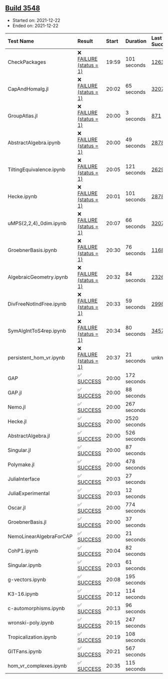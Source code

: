 ## [Build 3548](https://oscarci.mathematik.uni-kl.de/job/oscar-stable/3548/)

* Started on: 2021-12-22
* Ended on: 2021-12-22

| Test Name    | Result | Start | Duration | Last Success | First Failure |
|:-------------|:-------|:------|:---------|:-------------|:--------------|
| CheckPackages | ❌ [FAILURE (status = 1)](https://oscarci.mathematik.uni-kl.de/job/oscar-stable/3548/artifact/logs/build-3548/CheckPackages.log) | 19:59 | 101 seconds | [1263](https://oscarci.mathematik.uni-kl.de/job/oscar-stable/1263/) | [1264](https://oscarci.mathematik.uni-kl.de/job/oscar-stable/1264/) |
| CapAndHomalg.jl | ❌ [FAILURE (status = 1)](https://oscarci.mathematik.uni-kl.de/job/oscar-stable/3548/artifact/logs/build-3548/CapAndHomalg.jl.log) | 20:02 | 65 seconds | [3207](https://oscarci.mathematik.uni-kl.de/job/oscar-stable/3207/) | [3208](https://oscarci.mathematik.uni-kl.de/job/oscar-stable/3208/) |
| GroupAtlas.jl | ❌ [FAILURE (status = 1)](https://oscarci.mathematik.uni-kl.de/job/oscar-stable/3548/artifact/logs/build-3548/GroupAtlas.jl.log) | 20:00 | 3 seconds | [871](https://oscarci.mathematik.uni-kl.de/job/oscar-stable/871/) | [872](https://oscarci.mathematik.uni-kl.de/job/oscar-stable/872/) |
| AbstractAlgebra.ipynb | ❌ [FAILURE (status = 1)](https://oscarci.mathematik.uni-kl.de/job/oscar-stable/3548/artifact/logs/build-3548/AbstractAlgebra.ipynb.log) | 20:00 | 49 seconds | [2878](https://oscarci.mathematik.uni-kl.de/job/oscar-stable/2878/) | [2879](https://oscarci.mathematik.uni-kl.de/job/oscar-stable/2879/) |
| TiltingEquivalence.ipynb | ❌ [FAILURE (status = 1)](https://oscarci.mathematik.uni-kl.de/job/oscar-stable/3548/artifact/logs/build-3548/TiltingEquivalence.ipynb.log) | 20:05 | 121 seconds | [2629](https://oscarci.mathematik.uni-kl.de/job/oscar-stable/2629/) | [2630](https://oscarci.mathematik.uni-kl.de/job/oscar-stable/2630/) |
| Hecke.ipynb | ❌ [FAILURE (status = 1)](https://oscarci.mathematik.uni-kl.de/job/oscar-stable/3548/artifact/logs/build-3548/Hecke.ipynb.log) | 20:01 | 101 seconds | [2878](https://oscarci.mathematik.uni-kl.de/job/oscar-stable/2878/) | [2879](https://oscarci.mathematik.uni-kl.de/job/oscar-stable/2879/) |
| uMPS(2,2,4)_0dim.ipynb | ❌ [FAILURE (status = 1)](https://oscarci.mathematik.uni-kl.de/job/oscar-stable/3548/artifact/logs/build-3548/uMPS-2-2-4-_0dim.ipynb.log) | 20:07 | 66 seconds | [3207](https://oscarci.mathematik.uni-kl.de/job/oscar-stable/3207/) | [3208](https://oscarci.mathematik.uni-kl.de/job/oscar-stable/3208/) |
| GroebnerBasis.ipynb | ❌ [FAILURE (status = 1)](https://oscarci.mathematik.uni-kl.de/job/oscar-stable/3548/artifact/logs/build-3548/GroebnerBasis.ipynb.log) | 20:30 | 76 seconds | [1168](https://oscarci.mathematik.uni-kl.de/job/oscar-stable/1168/) | [1169](https://oscarci.mathematik.uni-kl.de/job/oscar-stable/1169/) |
| AlgebraicGeometry.ipynb | ❌ [FAILURE (status = 1)](https://oscarci.mathematik.uni-kl.de/job/oscar-stable/3548/artifact/logs/build-3548/AlgebraicGeometry.ipynb.log) | 20:32 | 84 seconds | [2326](https://oscarci.mathematik.uni-kl.de/job/oscar-stable/2326/) | [2327](https://oscarci.mathematik.uni-kl.de/job/oscar-stable/2327/) |
| DivFreeNotIndFree.ipynb | ❌ [FAILURE (status = 1)](https://oscarci.mathematik.uni-kl.de/job/oscar-stable/3548/artifact/logs/build-3548/DivFreeNotIndFree.ipynb.log) | 20:33 | 59 seconds | [2998](https://oscarci.mathematik.uni-kl.de/job/oscar-stable/2998/) | [2999](https://oscarci.mathematik.uni-kl.de/job/oscar-stable/2999/) |
| SymAlgIntToS4rep.ipynb | ❌ [FAILURE (status = 1)](https://oscarci.mathematik.uni-kl.de/job/oscar-stable/3548/artifact/logs/build-3548/SymAlgIntToS4rep.ipynb.log) | 20:34 | 80 seconds | [3457](https://oscarci.mathematik.uni-kl.de/job/oscar-stable/3457/) | [3458](https://oscarci.mathematik.uni-kl.de/job/oscar-stable/3458/) |
| persistent_hom_vr.ipynb | ❌ [FAILURE (status = 1)](https://oscarci.mathematik.uni-kl.de/job/oscar-stable/3548/artifact/logs/build-3548/persistent_hom_vr.ipynb.log) | 20:37 | 21 seconds | unknown | unknown |
| GAP | ✅ [SUCCESS](https://oscarci.mathematik.uni-kl.de/job/oscar-stable/3548/artifact/logs/build-3548/GAP.log) | 20:00 | 172 seconds |  |  |
| GAP.jl | ✅ [SUCCESS](https://oscarci.mathematik.uni-kl.de/job/oscar-stable/3548/artifact/logs/build-3548/GAP.jl.log) | 20:00 | 88 seconds |  |  |
| Nemo.jl | ✅ [SUCCESS](https://oscarci.mathematik.uni-kl.de/job/oscar-stable/3548/artifact/logs/build-3548/Nemo.jl.log) | 20:00 | 267 seconds |  |  |
| Hecke.jl | ✅ [SUCCESS](https://oscarci.mathematik.uni-kl.de/job/oscar-stable/3548/artifact/logs/build-3548/Hecke.jl.log) | 20:00 | 2520 seconds |  |  |
| AbstractAlgebra.jl | ✅ [SUCCESS](https://oscarci.mathematik.uni-kl.de/job/oscar-stable/3548/artifact/logs/build-3548/AbstractAlgebra.jl.log) | 20:00 | 526 seconds |  |  |
| Singular.jl | ✅ [SUCCESS](https://oscarci.mathematik.uni-kl.de/job/oscar-stable/3548/artifact/logs/build-3548/Singular.jl.log) | 20:00 | 87 seconds |  |  |
| Polymake.jl | ✅ [SUCCESS](https://oscarci.mathematik.uni-kl.de/job/oscar-stable/3548/artifact/logs/build-3548/Polymake.jl.log) | 20:00 | 478 seconds |  |  |
| JuliaInterface | ✅ [SUCCESS](https://oscarci.mathematik.uni-kl.de/job/oscar-stable/3548/artifact/logs/build-3548/JuliaInterface.log) | 20:03 | 27 seconds |  |  |
| JuliaExperimental | ✅ [SUCCESS](https://oscarci.mathematik.uni-kl.de/job/oscar-stable/3548/artifact/logs/build-3548/JuliaExperimental.log) | 20:03 | 12 seconds |  |  |
| Oscar.jl | ✅ [SUCCESS](https://oscarci.mathematik.uni-kl.de/job/oscar-stable/3548/artifact/logs/build-3548/Oscar.jl.log) | 20:00 | 774 seconds |  |  |
| GroebnerBasis.jl | ✅ [SUCCESS](https://oscarci.mathematik.uni-kl.de/job/oscar-stable/3548/artifact/logs/build-3548/GroebnerBasis.jl.log) | 20:00 | 37 seconds |  |  |
| NemoLinearAlgebraForCAP | ✅ [SUCCESS](https://oscarci.mathematik.uni-kl.de/job/oscar-stable/3548/artifact/logs/build-3548/NemoLinearAlgebraForCAP.log) | 20:00 | 21 seconds |  |  |
| CohP1.ipynb | ✅ [SUCCESS](https://oscarci.mathematik.uni-kl.de/job/oscar-stable/3548/artifact/logs/build-3548/CohP1.ipynb.log) | 20:04 | 82 seconds |  |  |
| Singular.ipynb | ✅ [SUCCESS](https://oscarci.mathematik.uni-kl.de/job/oscar-stable/3548/artifact/logs/build-3548/Singular.ipynb.log) | 20:03 | 61 seconds |  |  |
| g-vectors.ipynb | ✅ [SUCCESS](https://oscarci.mathematik.uni-kl.de/job/oscar-stable/3548/artifact/logs/build-3548/g-vectors.ipynb.log) | 20:08 | 195 seconds |  |  |
| K3-16.ipynb | ✅ [SUCCESS](https://oscarci.mathematik.uni-kl.de/job/oscar-stable/3548/artifact/logs/build-3548/K3-16.ipynb.log) | 20:12 | 114 seconds |  |  |
| c-automorphisms.ipynb | ✅ [SUCCESS](https://oscarci.mathematik.uni-kl.de/job/oscar-stable/3548/artifact/logs/build-3548/c-automorphisms.ipynb.log) | 20:13 | 96 seconds |  |  |
| wronski-poly.ipynb | ✅ [SUCCESS](https://oscarci.mathematik.uni-kl.de/job/oscar-stable/3548/artifact/logs/build-3548/wronski-poly.ipynb.log) | 20:15 | 247 seconds |  |  |
| Tropicalization.ipynb | ✅ [SUCCESS](https://oscarci.mathematik.uni-kl.de/job/oscar-stable/3548/artifact/logs/build-3548/Tropicalization.ipynb.log) | 20:19 | 108 seconds |  |  |
| GITFans.ipynb | ✅ [SUCCESS](https://oscarci.mathematik.uni-kl.de/job/oscar-stable/3548/artifact/logs/build-3548/GITFans.ipynb.log) | 20:21 | 567 seconds |  |  |
| hom_vr_complexes.ipynb | ✅ [SUCCESS](https://oscarci.mathematik.uni-kl.de/job/oscar-stable/3548/artifact/logs/build-3548/hom_vr_complexes.ipynb.log) | 20:35 | 115 seconds |  |  |

